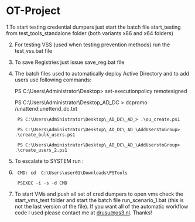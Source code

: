 # OT-Project

1.To start testing credential dumpers just start the batch file start_testing from test_tools_standalone folder (both variants x86 and x64 folders)

2. For testing VSS (used when testing prevention methods) run the test_vss.bat file

3. To save Registries just issue save_reg.bat file

4. The batch files used to automatically deploy Active Directory and to add users use following commands:

	PS C:\Users\Administrator\Desktop> set-executionpolicy remotesigned

	PS C:\Users\Administrator\Desktop\_AD_DC > dcpromo /unattend:unettend_dc.txt
	
        PS C:\Users\Administrator\Desktop\_AD_DC\_AD_> .\ou_create.ps1
        
        PS C:\Users\Administrator\Desktop\_AD_DC\_AD_\AddUserstoGroup> .\create_bulk_users.ps1
        
        PS C:\Users\Administrator\Desktop\_AD_DC\_AD_\AddUserstoGroup> .\create_users_2.ps1
        

5. To escalate to SYSTEM run : 
6. 
        CMD: cd  C:\Users\user01\Downloads\PSTools

        PSEXEC -i -s -d CMD

6. To start VMs and push all set of cred dumpers to open vms check the start_vms_test folder and start the batch file run_scenario_1.bat (this is not the last version of the file). If you want all of the automatic workflow code I used please contact me at drusu@os3.nl. Thanks!
   
